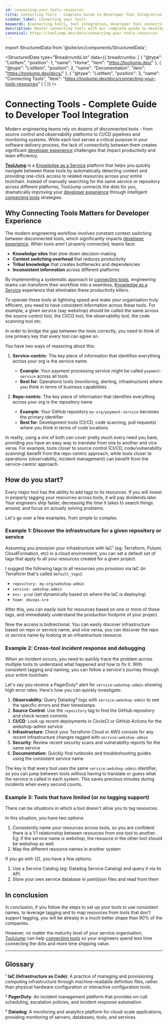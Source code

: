 ```yaml
---
id: connecting-your-tools-resources
title: Connecting Tools - Complete Guide to Developer Tool Integration
sidebar_label: Connecting your tools
keywords: [connecting tools, tool integration, developer tool connectivity, service integration, connect engineering tools, knowledge as a service]
description: Master connecting tools with our complete guide to developer tool integration. Learn proven strategies for connecting GitHub, AWS, Datadog, and more to eliminate context switching and boost developer experience.
canonical: https://tooljump.dev/docs/connecting-your-tools-resources
---
```


import StructuredData from '@site/src/components/StructuredData';

<StructuredData 
  type="BreadcrumbList" 
  data={{
    breadcrumbs: [
      {
        "@type": "ListItem",
        "position": 1,
        "name": "Home",
        "item": "https://tooljump.dev/"
      },
      {
        "@type": "ListItem", 
        "position": 2,
        "name": "Documentation",
        "item": "https://tooljump.dev/docs/"
      },
      {
        "@type": "ListItem",
        "position": 3,
        "name": "Connecting Tools",
        "item": "https://tooljump.dev/docs/connecting-your-tools-resources"
      }
    ]
  }} 
/>

# Connecting Tools - Complete Guide to Developer Tool Integration

Modern engineering teams rely on dozens of disconnected tools - from source control and observability platforms to CI/CD pipelines and monitoring systems. While each tool serves a critical purpose in your software delivery process, the lack of connectivity between them creates significant [developer experience](/docs/developer-experience) challenges that impact productivity and team efficiency.

[**ToolJump**](/docs/why) is a [Knowledge as a Service](/docs/knowledge-as-a-service) platform that helps you quickly navigate between these tools by automatically detecting context and providing one-click access to related resources across your entire toolchain. Instead of manually searching for the same service or repository across different platforms, ToolJump connects the dots for you, dramatically improving your [developer experience](/docs/developer-experience) through intelligent [connecting tools](/docs/connecting-your-tools-resources) strategies.

## Why Connecting Tools Matters for Developer Experience

The modern engineering workflow involves constant context switching between disconnected tools, which significantly impacts [developer experience](/docs/developer-experience). When tools aren't properly connected, teams face:

- **Knowledge silos** that slow down decision-making
- **Context switching overhead** that reduces productivity  
- **Tribal knowledge** that creates bottlenecks and dependencies
- **Inconsistent information** across different platforms

By implementing a systematic approach to [connecting tools](/docs/connecting-your-tools-resources), engineering teams can transform their workflow into a seamless, [Knowledge as a Service](/docs/knowledge-as-a-service) experience that eliminates these productivity killers.

To operate these tools at lightning speed and make your organisation truly efficient, you need to have consistent information across these tools. For example, a given service (say webshop) should be called the same across the source control tool, the CI/CD tool, the observability tool, the code scanning tool etc.

In order to bridge the gap between the tools correctly, you need to think of one primary key that every tool can agree on.

You have two ways of reasoning about this:

1. **Service-centric**: The key piece of information that identifies everything across your org is the service name.
   - **Example**: Your payment processing service might be called `payment-service` across all tools
   - **Best for**: Operations tools (monitoring, alerting, infrastructure) where you think in terms of business capabilities

2. **Repo-centric**: The key piece of information that identifies everything across your org is the repository name
   - **Example**: Your GitHub repository `my-org/payment-service` becomes the primary identifier
   - **Best for**: Development tools (CI/CD, code scanning, pull requests) where you think in terms of code locations

In reality, using a mix of both can cover pretty much every need you have, providing you have an easy way to translate from one to another and vice versa. For example, tools closer to source control (CI/CD, code/vulnerability scanning) benefit from the repo-centric approach, while tools closer to operations (observability, incident management) can benefit from the service-centric approach.

## How do you start?

Every major tool has the ability to add tags to its resources. If you will invest in properly tagging your resources across tools, it will pay dividends later. Your engineers ship faster, decreasing the time it takes to search things around, and focus on actually solving problems.

Let's go over a few examples, from simple to complex.

### Example 1: Discover the infrastructure for a given repository or service

Assuming you provision your infrastructure with IaC¹ (eg: Terraform, Pulumi, CloudFormation, etc) in a cloud environment, you can set a default set of tags that apply to all your resources created for a given project.

I suggest the following tags to all resources you provision via IaC (in Terraform that's called `default_tags`):
* `repository: my-org/webshop-admin`
* `service: webshop-admin`
* `env: prod` (set dynamically based on where the IaC is deploying)
* `team: devops-sre`

After this, you can easily look for resources based on one or more of these tags, and immediately understand the production footprint of your project.

Now the access is bidirectional. You can easily discover infrastructure based on repo or service name, and vice versa, you can discover the repo or service name by looking at an infrastructure resource.

### Example 2: Cross-tool incident response and debugging

When an incident occurs, you need to quickly trace the problem across multiple tools to understand what happened and how to fix it. With consistent tagging and naming, you can follow a service's journey through your entire toolchain.

Let's say you receive a PagerDuty² alert for `service:webshop-admin` showing high error rates. Here's how you can quickly investigate:

1. **Observability**: Query Datadog³ logs with `service:webshop-admin` to see the specific errors and their timestamps
2. **Source Control**: Use the `repository` tag to find the GitHub repository and check recent commits
3. **CI/CD**: Look up recent deployments in CircleCI or GitHub Actions for the webshop-admin service
4. **Infrastructure**: Check your Terraform Cloud or AWS console for any recent infrastructure changes tagged with `service:webshop-admin`
5. **Security**: Review recent security scans and vulnerability reports for the same service
6. **Documentation**: Quickly find runbooks and troubleshooting guides using the consistent service name

The key is that every tool uses the same `service:webshop-admin` identifier, so you can jump between tools without having to translate or guess what the service is called in each system. This saves precious minutes during incidents when every second counts.

### Example 3: Tools that have limited (or no tagging support)

There can be situations in which a tool doesn't allow you to tag resources.

In this situation, you have two options:
1. Consistently name your resources across tools, so you are confident there is a 1:1 relationship between resources from one tool to another. Eg: if the service name is webshop, the resource in the other tool should be webshop as well.
2. Map the different resource names in another system

If you go with (2), you have a few options:
1. Use a Service Catalog (eg: Datadog Service Catalog) and query it via its API.
1. Store your own service database in yaml/json files and read from them

## In conclusion

In conclusion, if you follow the steps to set up your tools to use consistent names, to leverage tagging and to map resources from tools that don't support tagging, you will be already in a much better shape than 90% of the companies.

However, no matter the maturity level of your service organisation, [ToolJump](/docs/why) can help [connecting tools](/docs/connecting-your-tools-resources) so your engineers spend less time connecting the dots and more time shipping value.

---

## Glossary

¹ **IaC (Infrastructure as Code)**: A practice of managing and provisioning computing infrastructure through machine-readable definition files, rather than physical hardware configuration or interactive configuration tools.

² **PagerDuty**: An incident management platform that provides on-call scheduling, escalation policies, and incident response automation.

³ **Datadog**: A monitoring and analytics platform for cloud-scale applications, providing monitoring of servers, databases, tools, and services.